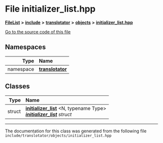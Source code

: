 

# File initializer\_list.hpp



[**FileList**](files.md) **>** [**include**](dir_d44c64559bbebec7f509842c48db8b23.md) **>** [**translotator**](dir_ffa3503b73a46a1fbf73d754da62ba14.md) **>** [**objects**](dir_d5306d4012edd8106bd4452d9b4e4e98.md) **>** [**initializer\_list.hpp**](initializer__list_8hpp.md)

[Go to the source code of this file](initializer__list_8hpp_source.md)
















## Namespaces

| Type | Name |
| ---: | :--- |
| namespace | [**translotator**](namespacetranslotator.md) <br> |


## Classes

| Type | Name |
| ---: | :--- |
| struct | [**initializer\_list**](structtranslotator_1_1initializer__list.md) &lt;N, typename Type&gt;<br>[_**initializer\_list**_](structtranslotator_1_1initializer__list.md) _struct_ |



















































------------------------------
The documentation for this class was generated from the following file `include/translotator/objects/initializer_list.hpp`

